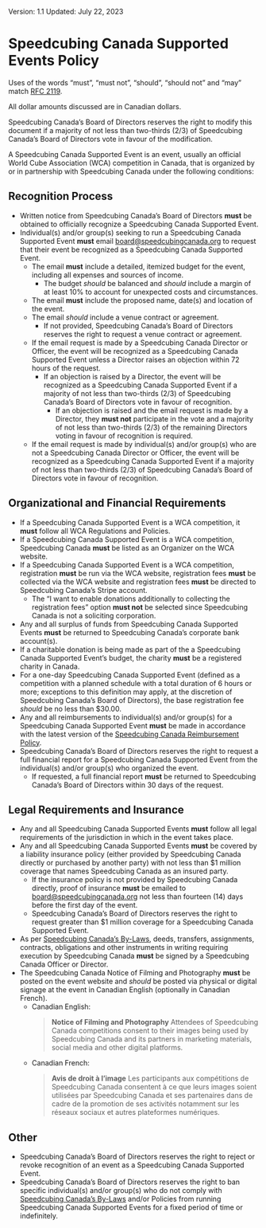 <style type="text/css">
  a[href]:after { content : "" }
</style>

Version: 1.1
Updated: July 22, 2023

# Speedcubing Canada Supported Events Policy

Uses of the words “must”, “must not”, “should”, “should not” and “may” match [RFC 2119](https://www.ietf.org/rfc/rfc2119.txt).

All dollar amounts discussed are in Canadian dollars.

Speedcubing Canada’s Board of Directors reserves the right to modify this document if a majority of not less than two-thirds (2/3) of Speedcubing Canada’s Board of Directors vote in favour of the modification.

A Speedcubing Canada Supported Event is an event, usually an official World Cube Association (WCA) competition in Canada, that is organized by or in partnership with Speedcubing Canada under the following conditions:

## Recognition Process

- Written notice from Speedcubing Canada’s Board of Directors **must** be obtained to officially recognize a Speedcubing Canada Supported Event.
- Individual(s) and/or group(s) seeking to run a Speedcubing Canada Supported Event **must** email [board@speedcubingcanada.org](mailto:board@speedcubingcanada.org) to request that their event be recognized as a Speedcubing Canada Supported Event.
  - The email **must** include a detailed, itemized budget for the event, including all expenses and sources of income.
    - The budget _should_ be balanced and _should_ include a margin of at least 10% to account for unexpected costs and circumstances.
  - The email **must** include the proposed name, date(s) and location of the event.
  - The email _should_ include a venue contract or agreement.
    - If not provided, Speedcubing Canada’s Board of Directors reserves the right to request a venue contract or agreement.
  - If the email request is made by a Speedcubing Canada Director or Officer, the event will be recognized as a Speedcubing Canada Supported Event unless a Director raises an objection within 72 hours of the request.
    - If an objection is raised by a Director, the event will be recognized as a Speedcubing Canada Supported Event if a majority of not less than two-thirds (2/3) of Speedcubing Canada’s Board of Directors vote in favour of recognition.
      - If an objection is raised and the email request is made by a Director, they **must not** participate in the vote and a majority of not less than two-thirds (2/3) of the remaining Directors voting in favour of recognition is required.
  - If the email request is made by individual(s) and/or group(s) who are not a Speedcubing Canada Director or Officer, the event will be recognized as a Speedcubing Canada Supported Event if a majority of not less than two-thirds (2/3) of Speedcubing Canada’s Board of Directors vote in favour of recognition.

## Organizational and Financial Requirements

- If a Speedcubing Canada Supported Event is a WCA competition, it **must** follow all WCA Regulations and Policies.
- If a Speedcubing Canada Supported Event is a WCA competition, Speedcubing Canada **must** be listed as an Organizer on the WCA website.
- If a Speedcubing Canada Supported Event is a WCA competition, registration **must** be run via the WCA website, registration fees **must** be collected via the WCA website and registration fees **must** be directed to Speedcubing Canada’s Stripe account.
  - The “I want to enable donations additionally to collecting the registration fees” option **must not** be selected since Speedcubing Canada is not a soliciting corporation.
- Any and all surplus of funds from Speedcubing Canada Supported Events **must** be returned to Speedcubing Canada’s corporate bank account(s).
- If a charitable donation is being made as part of the a Speedcubing Canada Supported Event’s budget, the charity **must** be a registered charity in Canada.
- For a one-day Speedcubing Canada Supported Event (defined as a competition with a planned schedule with a total duration of 6 hours or more; exceptions to this definition may apply, at the discretion of Speedcubing Canada’s Board of Directors), the base registration fee _should_ be no less than $30.00.
- Any and all reimbursements to individual(s) and/or group(s) for a Speedcubing Canada Supported Event **must** be made in accordance with the latest version of the [Speedcubing Canada Reimbursement Policy](https://www.speedcubingcanada.org/documents/reimbursement-policy.pdf).
- Speedcubing Canada’s Board of Directors reserves the right to request a full financial report for a Speedcubing Canada Supported Event from the individual(s) and/or group(s) who organized the event.
  - If requested, a full financial report **must** be returned to Speedcubing Canada’s Board of Directors within 30 days of the request.

## Legal Requirements and Insurance

- Any and all Speedcubing Canada Supported Events **must** follow all legal requirements of the jurisdiction in which in the event takes place.
- Any and all Speedcubing Canada Supported Events **must** be covered by a liability insurance policy (either provided by Speedcubing Canada directly or purchased by another party) with not less than $1 million coverage that names Speedcubing Canada as an insured party.
  - If the insurance policy is not provided by Speedcubing Canada directly, proof of insurance **must** be emailed to [board@speedcubingcanada.org](mailto:board@speedcubingcanada.org) not less than fourteen (14) days before the first day of the event.
  - Speedcubing Canada’s Board of Directors reserves the right to request greater than $1 million coverage for a Speedcubing Canada Supported Event.
- As per [Speedcubing Canada’s By-Laws](https://www.speedcubingcanada.org/documents/by-laws.pdf), deeds, transfers, assignments, contracts, obligations and other instruments in writing requiring execution by Speedcubing Canada **must** be signed by a Speedcubing Canada Officer or Director.
- The Speedcubing Canada Notice of Filming and Photography **must** be posted on the event website and _should_ be posted via physical or digital signage at the event in Canadian English (optionally in Canadian French).
  - Canadian English:
    > **Notice of Filming and Photography**
    > Attendees of Speedcubing Canada competitions consent to their images being used by Speedcubing Canada and its partners in marketing materials, social media and other digital platforms.
  - Canadian French:
    > **Avis de droit à l’image**
    > Les participants aux compétitions de Speedcubing Canada consentent à ce que leurs images soient utilisées par Speedcubing Canada et ses partenaires dans de cadre de la promotion de ses activités notamment sur les réseaux sociaux et autres plateformes numériques.

## Other

- Speedcubing Canada’s Board of Directors reserves the right to reject or revoke recognition of an event as a Speedcubing Canada Supported Event.
- Speedcubing Canada’s Board of Directors reserves the right to ban specific individual(s) and/or group(s) who do not comply with [Speedcubing Canada’s By-Laws](https://www.speedcubingcanada.org/documents/by-laws.pdf) and/or Policies from running Speedcubing Canada Supported Events for a fixed period of time or indefinitely.
